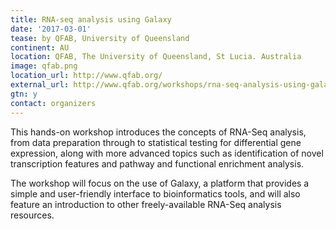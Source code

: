 ```yaml
---
title: RNA-seq analysis using Galaxy
date: '2017-03-01'
tease: by QFAB, University of Queensland
continent: AU
location: QFAB, The University of Queensland, St Lucia. Australia
image: qfab.png
location_url: http://www.qfab.org/
external_url: http://www.qfab.org/workshops/rna-seq-analysis-using-galaxy-01-mar-2017
gtn: y
contact: organizers
---
```

This hands-on workshop introduces the concepts of RNA-Seq analysis, from data preparation through to statistical testing for differential gene expression, along with more advanced topics such as identification of novel transcription features and pathway and functional enrichment analysis.

The workshop will focus on the use of Galaxy, a platform that provides a simple and user-friendly interface to bioinformatics tools, and will also feature an introduction to other freely-available RNA-Seq analysis resources.
